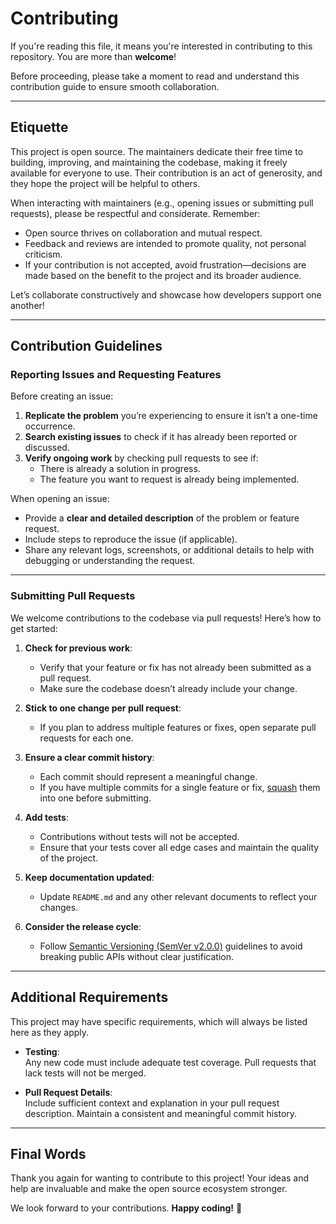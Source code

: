 # Contributing

If you're reading this file, it means you're interested in contributing to this repository.
You are more than **welcome**!

Before proceeding, please take a moment to read and understand this contribution guide to ensure smooth collaboration.

---

## Etiquette

This project is open source. The maintainers dedicate their free time to building, improving, and maintaining the codebase, making it freely available for everyone to use. Their contribution is an act of generosity, and they hope the project will be helpful to others.

When interacting with maintainers (e.g., opening issues or submitting pull requests), please be respectful and considerate. Remember:
- Open source thrives on collaboration and mutual respect.
- Feedback and reviews are intended to promote quality, not personal criticism.
- If your contribution is not accepted, avoid frustration—decisions are made based on the benefit to the project and its broader audience.

Let’s collaborate constructively and showcase how developers support one another!

---

## Contribution Guidelines

### Reporting Issues and Requesting Features

Before creating an issue:
1. **Replicate the problem** you’re experiencing to ensure it isn’t a one-time occurrence.
2. **Search existing issues** to check if it has already been reported or discussed.
3. **Verify ongoing work** by checking pull requests to see if:
   - There is already a solution in progress.
   - The feature you want to request is already being implemented.

When opening an issue:
- Provide a **clear and detailed description** of the problem or feature request.
- Include steps to reproduce the issue (if applicable).
- Share any relevant logs, screenshots, or additional details to help with debugging or understanding the request.

---

### Submitting Pull Requests

We welcome contributions to the codebase via pull requests! Here’s how to get started:

1. **Check for previous work**:
   - Verify that your feature or fix has not already been submitted as a pull request.
   - Make sure the codebase doesn’t already include your change.

2. **Stick to one change per pull request**:
   - If you plan to address multiple features or fixes, open separate pull requests for each one.

3. **Ensure a clear commit history**:
   - Each commit should represent a meaningful change.
   - If you have multiple commits for a single feature or fix, [squash](http://www.git-scm.com/book/en/v2/Git-Tools-Rewriting-History#Changing-Multiple-Commit-Messages) them into one before submitting.

4. **Add tests**:
   - Contributions without tests will not be accepted.
   - Ensure that your tests cover all edge cases and maintain the quality of the project.

5. **Keep documentation updated**:
   - Update `README.md` and any other relevant documents to reflect your changes.

6. **Consider the release cycle**:
   - Follow [Semantic Versioning (SemVer v2.0.0)](http://semver.org/) guidelines to avoid breaking public APIs without clear justification.

---

## Additional Requirements

This project may have specific requirements, which will always be listed here as they apply.

- **Testing**:  
  Any new code must include adequate test coverage. Pull requests that lack tests will not be merged.

- **Pull Request Details**:  
  Include sufficient context and explanation in your pull request description. Maintain a consistent and meaningful commit history.

---

## Final Words

Thank you again for wanting to contribute to this project! Your ideas and help are invaluable and make the open source ecosystem stronger.  

We look forward to your contributions. **Happy coding!** 🎉
